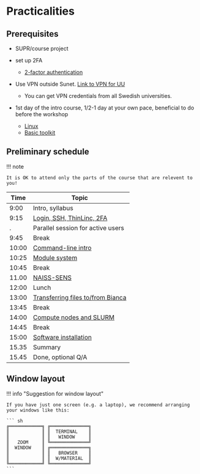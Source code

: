 # Practicalities

## Prerequisites

- SUPR/course project
- set up 2FA
    - [2-factor authentication](https://www.uppmax.uu.se/support/user-guides/setting-up-two-factor-authentication/)

- Use VPN outside Sunet. [Link to VPN for UU](https://mp.uu.se/en/web/info/stod/it-telefoni/anvandarguider/network/vpn-service)
  - You can get VPN credentials from all Swedish universities.

- 1st day of the intro course, 1/2-1 day at your own pace, beneficial to do before the workshop

    - [Linux](https://uppmax.github.io/uppmax_intro/linux.html)
    - [Basic toolkit](https://uppmax.github.io/uppmax_intro/linux_basics.html)

## Preliminary schedule 

!!! note
 
    It is OK to attend only the parts of the course that are relevent to you!

Time |Topic
-----|--------------------------------
9:00 |Intro, syllabus
9:15 |[Login, SSH, ThinLinc, 2FA](login_bianca.md)
.    |Parallel session for active users
9:45 |Break
10:00|[Command-line intro](commandline.md)
10:25|[Module system](modules1.md)
10:45|Break
11.00|[NAISS-SENS](naiss-sens-bianca.md)
12:00|Lunch
13:00|[Transferring files to/from Bianca](transfer.md)
13:45|Break
14:00|[Compute nodes and SLURM](slurm-intro.md)
14:45|Break
15:00|[Software installation](install.md)
15.35|Summary
15.45|Done, optional Q/A

## Window layout

!!! info "Suggestion for window layout"

    If you have just one screen (e.g. a laptop), we recommend arranging your windows like this:

    ``` sh
    ╔════════════╗ ╔══════════════╗
    ║            ║ ║  TERMINAL    ║
    ║            ║ ║   WINDOW     ║
    ║   ZOOM     ║ ╚══════════════╝
    ║  WINDOW    ║ ╔══════════════╗
    ║            ║ ║   BROWSER    ║
    ║            ║ ║  W/MATERIAL  ║
    ╚════════════╝ ╚══════════════╝
    ```
